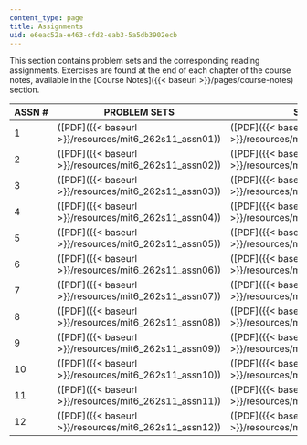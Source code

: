 ```yaml
---
content_type: page
title: Assignments
uid: e6eac52a-e463-cfd2-eab3-5a5db3902ecb
---
```


This section contains problem sets and the corresponding reading assignments. Exercises are found at the end of each chapter of the course notes, available in the [Course Notes]({{< baseurl >}}/pages/course-notes) section.

| ASSN # | PROBLEM SETS | SOLUTIONS |
| --- | --- | --- |
| 1 | ([PDF]({{< baseurl >}}/resources/mit6_262s11_assn01)) | ([PDF]({{< baseurl >}}/resources/mit6_262s11_assn01_sol)) |
| 2 | ([PDF]({{< baseurl >}}/resources/mit6_262s11_assn02)) | ([PDF]({{< baseurl >}}/resources/mit6_262s11_assn02_sol)) |
| 3 | ([PDF]({{< baseurl >}}/resources/mit6_262s11_assn03)) | ([PDF]({{< baseurl >}}/resources/mit6_262s11_assn03_sol)) |
| 4 | ([PDF]({{< baseurl >}}/resources/mit6_262s11_assn04)) | ([PDF]({{< baseurl >}}/resources/mit6_262s11_assn04_sol)) |
| 5 | ([PDF]({{< baseurl >}}/resources/mit6_262s11_assn05)) | ([PDF]({{< baseurl >}}/resources/mit6_262s11_assn05_sol)) |
| 6 | ([PDF]({{< baseurl >}}/resources/mit6_262s11_assn06)) | ([PDF]({{< baseurl >}}/resources/mit6_262s11_assn06_sol)) |
| 7 | ([PDF]({{< baseurl >}}/resources/mit6_262s11_assn07)) | ([PDF]({{< baseurl >}}/resources/mit6_262s11_assn07_sol)) |
| 8 | ([PDF]({{< baseurl >}}/resources/mit6_262s11_assn08)) | ([PDF]({{< baseurl >}}/resources/mit6_262s11_assn08_sol)) |
| 9 | ([PDF]({{< baseurl >}}/resources/mit6_262s11_assn09)) | ([PDF]({{< baseurl >}}/resources/mit6_262s11_assn09_sol)) |
| 10 | ([PDF]({{< baseurl >}}/resources/mit6_262s11_assn10)) | ([PDF]({{< baseurl >}}/resources/mit6_262s11_assn10_sol)) |
| 11 | ([PDF]({{< baseurl >}}/resources/mit6_262s11_assn11)) | ([PDF]({{< baseurl >}}/resources/mit6_262s11_assn11_sol)) |
| 12 | ([PDF]({{< baseurl >}}/resources/mit6_262s11_assn12)) | ([PDF]({{< baseurl >}}/resources/mit6_262s11_assn12_sol))